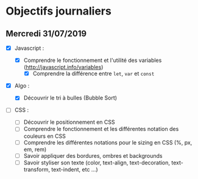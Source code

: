 # Objectifs journaliers

## Mercredi 31/07/2019

- [x] Javascript :

  - [x] Comprendre le fonctionnement et l'utilité des variables (http://javascript.info/variables)
    - [x] Comprendre la différence entre `let`, `var` et `const`

- [x] Algo :

  - [x] Découvrir le tri à bulles (Bubble Sort)

- [ ] CSS :
  - [ ] Découvrir le positionnement en CSS
  - [ ] Comprendre le fonctionnement et les différentes notation des couleurs en CSS
  - [ ] Comprendre les différentes notations pour le sizing en CSS (%, px, em, rem)
  - [ ] Savoir appliquer des bordures, ombres et backgrounds
  - [ ] Savoir styliser son texte (color, text-align, text-decoration, text-transform, text-indent, etc …)

